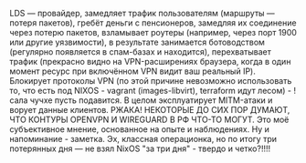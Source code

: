 
LDS — провайдер, замедляет трафик пользователям (маршруты — потеря пакетов), гребёт деньги с пенсионеров, замедляя их соединение через потерю пакетов, взламывает роутеры (например, через порт 1900 или другие уязвимости), в результате занимается ботоводством (регулярно появляется в спам-базах и находится), перехватывает трафик (прекрасно видно на VPN-расширениях браузера, когда в один момент ресурс при включённом VPN видит ваш реальный IP). Блокирует протоколы VPN (по этой причине невозможно использовать то, что есть под NIXOS - vagrant (images-libvirt), terraform идут лесом) - !сала чучхе пусть подавится. В целом эксплуатирует MITM-атаки и ворует данные клиентов. РЖАКА! НЕКОТОРЫЕ ДО СИХ ПОР ДУМАЮТ, ЧТО КОНТУРЫ OPENVPN И WIREGUARD В РФ ЧТО-ТО МОГУТ. Это моё субъективное мнение, основанное на опыте и наблюдениях. Ну и напоминание - заметка. Эх, классная операционка, но по итогу три потерянных дня — не взял NixOS "за три дня" - твердо и четко?!!!!
